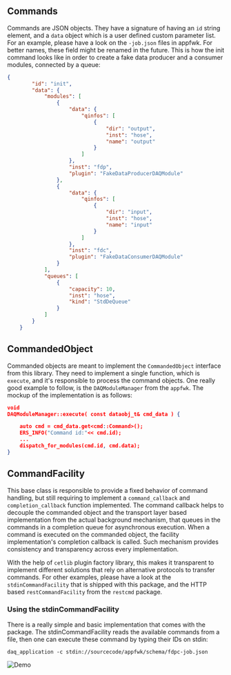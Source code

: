## Commands
Commands are JSON objects. They have a signature of having an `id` string element, and a `data` object which is a user defined custom parameter list. For an example, please have a look on the `-job.json` files in appfwk. For better names, these field might be renamed in the future. This is how the init command looks like in order to create a fake data producer and a consumer modules, connected by a queue:
```json
{
        "id": "init",
        "data": {
            "modules": [
                {
                    "data": {
                        "qinfos": [
                            {
                                "dir": "output",
                                "inst": "hose",
                                "name": "output"
                            }
                        ]
                    },
                    "inst": "fdp",
                    "plugin": "FakeDataProducerDAQModule"
                },
                {
                    "data": {
                        "qinfos": [
                            {
                                "dir": "input",
                                "inst": "hose",
                                "name": "input"
                            }
                        ]
                    },
                    "inst": "fdc",
                    "plugin": "FakeDataConsumerDAQModule"
                }
            ],
            "queues": [
                {
                    "capacity": 10,
                    "inst": "hose",
                    "kind": "StdDeQueue"
                }
            ]
        }
    }
```

## CommandedObject
Commanded objects are meant to implement the `CommandedObject` interface from this library. They need to implement a single function, which is `execute`, and it's responsible to process the command objects. One really good example to follow, is the `DAQModuleManager` from the `appfwk`. The mockup of the implementation is as follows:
```json
void
DAQModuleManager::execute( const dataobj_t& cmd_data ) {

    auto cmd = cmd_data.get<cmd::Command>();
    ERS_INFO("Command id:"<< cmd.id);
    ...
    dispatch_for_modules(cmd.id, cmd.data);
}
```

## CommandFacility
This base class is responsible to provide a fixed behavior of command handling, but still requiring to implement a `command_callback` and `completion_callback` function implemented. The command callback helps to decouple the commanded object and the transport layer based implementation from the actual background mechanism, that queues in the commands in a completion queue for asynchronous execution. When a command is executed on the commanded object, the facility implementation's completion callback is called. Such mechanism provides consistency and transparency across every implementation.

With the help of `cetlib` plugin factory library, this makes it transparent to implement different solutions that rely on alternative protocols to transfer commands. For other examples, please have a look at the `stdinCommandFacility` that is shipped with this package, and the HTTP based `restCommandFacility` from the `restcmd` package.

### Using the stdinCommandFacility
There is a really simple and basic implementation that comes with the package.
The stdinCommandFacility reads the available commands from a file, then one can
execute these command by typing their IDs on stdin:

    daq_application -c stdin://sourcecode/appfwk/schema/fdpc-job.json

![Demo](https://cernbox.cern.ch/index.php/s/BxvvU0PlPuyHjla/download)

